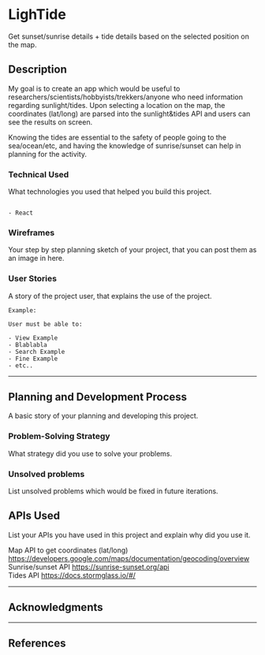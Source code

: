 <!-- GA SEI 32 Project 2: FrontEnd with API -->
<!-- ZY, 1 Oct 2021 -->

# LighTide

Get sunset/sunrise details + tide details based on the selected position on the map.

## Description

My goal is to create an app which would be useful to researchers/scientists/hobbyists/trekkers/anyone who need information regarding sunlight/tides. Upon selecting a location on the map, the coordinates (lat/long) are parsed into the sunlight&tides API and users can see the results on screen.

Knowing the tides are essential to the safety of people going to the sea/ocean/etc, and having the knowledge of sunrise/sunset can help in planning for the activity.

### Technical Used
What technologies you used that helped you build this project. 

```

- React
```
<!-- - Bootstrap with react
- Ajax (axios) for API
- etc.. -->

### Wireframes

Your step by step planning sketch of your project, that you can post them as an image in here.

### User Stories


A story of the project user, that explains the use of the project.

```
Example:

User must be able to:

- View Example
- Blablabla
- Search Example
- Fine Example
- etc..

```

---

## Planning and Development Process

A basic story of your planning and developing this project.

### Problem-Solving Strategy

What strategy did you use to solve your problems.

### Unsolved problems

List unsolved problems which would be fixed in future iterations.

## APIs Used

List your APIs you have used in this project and explain why did you use it.

Map API to get coordinates (lat/long) https://developers.google.com/maps/documentation/geocoding/overview  
Sunrise/sunset API https://sunrise-sunset.org/api  
Tides API https://docs.stormglass.io/#/  

---

## Acknowledgments


---

 ## References